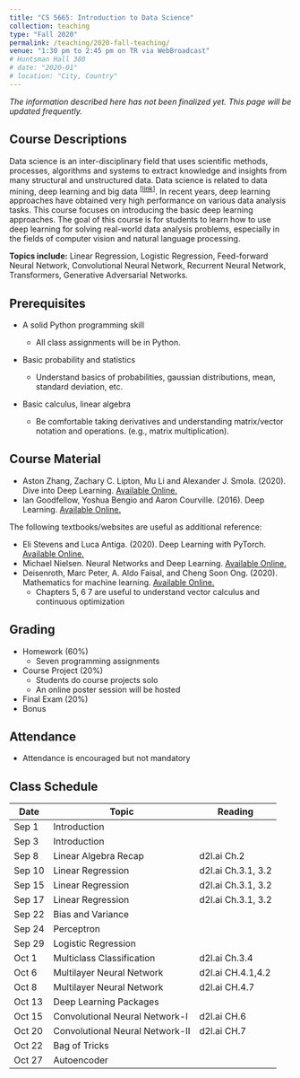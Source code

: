 ```yaml
---
title: "CS 5665: Introduction to Data Science"
collection: teaching
type: "Fall 2020"
permalink: /teaching/2020-fall-teaching/
venue: "1:30 pm to 2:45 pm on TR via WebBroadcast"
# Huntsman Hall 380
# date: "2020-01"
# location: "City, Country"
---
```


*The information described here has not been finalized yet. This page will be updated frequently.*

## Course Descriptions
Data science is an inter-disciplinary field that uses scientific methods, processes, algorithms and systems to extract knowledge and insights from many structural and unstructured data. Data science is related to data mining, deep learning and big data <sup>\[[link](https://en.wikipedia.org/wiki/Data_science)\]</sup>. In recent years, deep learning approaches have obtained very high performance on various data analysis tasks. This course focuses on introducing the basic deep learning approaches. The goal of this course is for students to learn how to use deep learning for solving real-world data analysis problems, especially in the fields of computer vision and natural language processing.

**Topics include:** Linear Regression, Logistic Regression, Feed-forward Neural Network, Convolutional Neural Network, Recurrent Neural Network, Transformers, Generative Adversarial Networks.


## Prerequisites
- A solid Python programming skill
    - All class assignments will be in Python. 

- Basic probability and statistics
    - Understand basics of probabilities, gaussian distributions, mean, standard deviation, etc.

- Basic calculus, linear algebra
    - Be comfortable taking derivatives and understanding matrix/vector notation and operations. (e.g., matrix multiplication).

## Course Material
- Aston Zhang, Zachary C. Lipton, Mu Li and Alexander J. Smola. (2020). Dive into Deep Learning. [Available Online.](https://d2l.ai)
- Ian Goodfellow, Yoshua Bengio and Aaron Courville. (2016). Deep Learning. [Available Online.](https://www.deeplearningbook.org/)

The following textbooks/websites are useful as additional reference:
-  Eli Stevens and Luca Antiga. (2020). Deep Learning with PyTorch. [Available Online.](https://pytorch.org/deep-learning-with-pytorch)
- Michael Nielsen. Neural Networks and Deep Learning. [Available Online.](http://neuralnetworksanddeeplearning.com/)
- Deisenroth, Marc Peter, A. Aldo Faisal, and Cheng Soon Ong. (2020). Mathematics for machine learning. [Available Online.](https://mml-book.github.io/)
    - Chapters 5, 6 7 are useful to understand vector calculus and continuous optimization


## Grading
- Homework (60%)
    - Seven programming assignments 
- Course Project (20%)
    - Students do course projects solo
    - An online poster session will be hosted
- Final Exam (20%)
- Bonus

## Attendance
- Attendance is encouraged but not mandatory

## Class Schedule

| Date   | Topic                       | Reading           |
|--------|-----------------------------|-------------------|
| Sep 1  | Introduction                |                   |
| Sep 3  | Introduction                |                   |
| Sep 8  | Linear Algebra Recap        |  d2l.ai Ch.2     |
| Sep 10 | Linear Regression           |  d2l.ai Ch.3.1, 3.2     |
| Sep 15 | Linear Regression           |  d2l.ai Ch.3.1, 3.2                 |
| Sep 17 | Linear Regression           |  d2l.ai Ch.3.1, 3.2                 |
| Sep 22 | Bias and Variance           |                   |
| Sep 24 | Perceptron                  |                   |
| Sep 29 | Logistic Regression         |                   |
| Oct 1  | Multiclass Classification   |  d2l.ai Ch.3.4                 |
| Oct 6  | Multilayer Neural Network   |  d2l.ai CH.4.1,4.2                 |
| Oct 8  | Multilayer Neural Network   |  d2l.ai CH.4.7                 |
| Oct 13 | Deep Learning Packages      |                   |
| Oct 15 | Convolutional Neural Network-I|  d2l.ai CH.6                  |
| Oct 20 | Convolutional Neural Network-II|  d2l.ai CH.7                 |
| Oct 22 | Bag of Tricks               |                   |
| Oct 27 | Autoencoder               |                   |